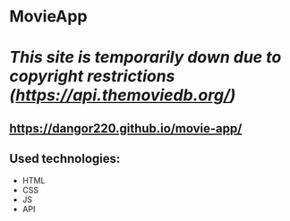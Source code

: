 # MovieApp

# ***This site is temporarily down due to copyright restrictions (https://api.themoviedb.org/)***

## https://dangor220.github.io/movie-app/

## Used technologies:
* HTML
* CSS
* JS
* API
